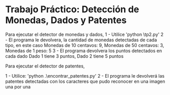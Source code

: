 
# Trabajo Práctico: Detección de Monedas, Dados y Patentes

Para ejecutar el detector de monedas y dados, 
1 - Utilice 'python \tp2.py'
2 - El programa le devolvera, la cantidad de monedas detectadas de cada tipo, en este caso Monedas de 10 centavos: 9, Monedas de 50 centavos: 3, Monedas de 1 peso: 5
3 - El programa devolvera los puntos detectados en cada dado Dado 1 tiene 3 puntos, Dado 2 tiene 5 puntos

Para ejecutar el detector de patentes,

1 - Utilice: 'python .\encontrar_patentes.py'
2 - El programa le devolverá las patentes detectadas con los caracteres que pudo reconocer en una imagen una por una

